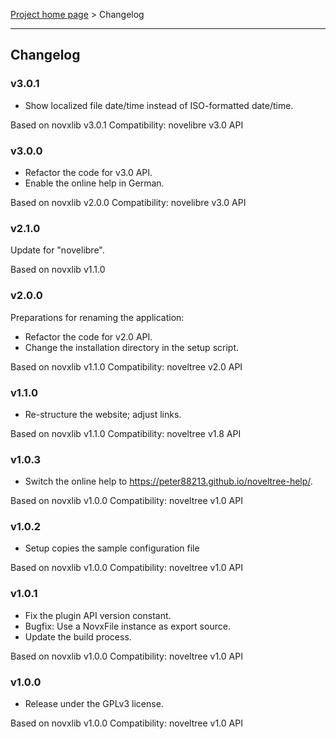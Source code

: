[Project home page](../) > Changelog

------------------------------------------------------------------------

## Changelog

### v3.0.1

- Show localized file date/time instead of ISO-formatted date/time.

Based on novxlib v3.0.1
Compatibility: novelibre v3.0 API

### v3.0.0

- Refactor the code for v3.0 API.
- Enable the online help in German.

Based on novxlib v2.0.0
Compatibility: novelibre v3.0 API

### v2.1.0

Update for "novelibre".

Based on novxlib v1.1.0

### v2.0.0

Preparations for renaming the application:
- Refactor the code for v2.0 API.
- Change the installation directory in the setup script.

Based on novxlib v1.1.0
Compatibility: noveltree v2.0 API

### v1.1.0

- Re-structure the website; adjust links.

Based on novxlib v1.1.0
Compatibility: noveltree v1.8 API

### v1.0.3

- Switch the online help to https://peter88213.github.io/noveltree-help/.

Based on novxlib v1.0.0
Compatibility: noveltree v1.0 API

### v1.0.2

- Setup copies the sample configuration file

Based on novxlib v1.0.0
Compatibility: noveltree v1.0 API

### v1.0.1

- Fix the plugin API version constant.
- Bugfix: Use a NovxFile instance as export source.
- Update the build process.

Based on novxlib v1.0.0
Compatibility: noveltree v1.0 API

### v1.0.0

- Release under the GPLv3 license.

Based on novxlib v1.0.0
Compatibility: noveltree v1.0 API
